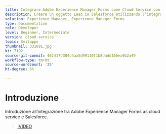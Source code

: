 ```yaml
---
title: Integrare Adobe Experience Manager Forms come Cloud Service con Salesforce
description: Creare un oggetto Lead in Salesforce utilizzando l’integrazione
solution: Experience Manager, Experience Manager Forms
type: Documentation
role: Developer
level: Beginner, Intermediate
version: cloud-service
topic: Sviluppo
thumbnail: 331891.jpg
kt: 7192
source-git-commit: 462417d384c4aa5d99110f1b8dadd165ea9b2a49
workflow-type: tm+mt
source-wordcount: '35'
ht-degree: 5%

---
```


# Introduzione

Introduzione all’integrazione tra Adobe Experience Manager Forms as cloud service e Salesforce.

>[!VIDEO](https://video.tv.adobe.com/v/331891/?quality=12&learn=on)
